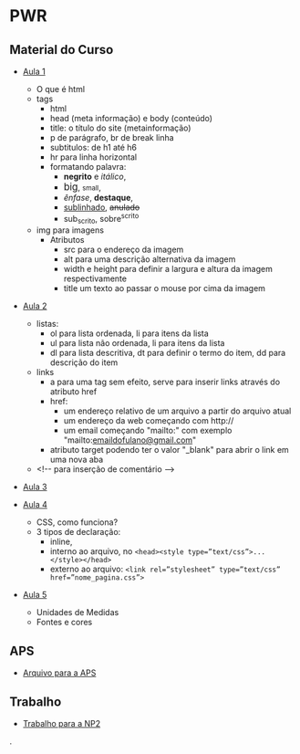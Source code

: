 # PWR


## Material do Curso

- [Aula 1](pwr_files/aulas/aula01.pdf)
  - O que é html
  - tags
    - html
    - head (meta informação) e body (conteúdo)
    - title: o título do site (metainformação)
    - p de parágrafo, br de break linha
    - subtitulos: de h1 até h6
    - hr para linha horizontal
    - formatando palavra:
      - <b>negrito</b> e <i>itálico</i>,
      - <big>big</big>, <small>small</small>,
      - <em>ênfase</em>, <strong>destaque</strong>,
      - <ins>sublinhado</ins>, <del>anulado</del>
      - sub<sub>scrito</sub>, sobre<sup>scrito</sup>
  - img para imagens
    - Atributos
      - src para o endereço da imagem
      - alt para uma descrição alternativa da imagem
      - width e height para definir a largura e altura da imagem respectivamente
      - title um texto ao passar o mouse por cima da imagem
- [Aula 2](pwr_files/aulas/aula02.pdf)
  - listas:
    - ol para lista ordenada, li para itens da lista
    - ul para lista não ordenada, li para itens da lista
    - dl para lista descritiva, dt para definir o termo do item, dd para descrição do item
  - links
    - a para uma tag sem efeito, serve para inserir links através do atributo href
    - href:
      - um endereço relativo de um arquivo a partir do arquivo atual
      - um endereço da web começando com http://
      - um email começando "mailto:" com exemplo "mailto:emaildofulano@gmail.com"
    - atributo target podendo ter o valor "_blank" para abrir o link em uma nova aba
  -  \<!-- para inserção de comentário --\>

- [Aula 3](pwr_files/aulas/aula03.pdf)

- [Aula 4](pwr_files/aulas/aula04.pdf)
   - CSS, como funciona?
   - 3 tipos de declaração:
      - inline,
      - interno ao arquivo, no `<head><style type=”text/css”>...</style></head>`
      - externo ao arquivo: `<link rel=”stylesheet” type=”text/css” href=”nome_pagina.css”>`

- [Aula 5](pwr_files/aulas/aula05.pdf)
   - Unidades de Medidas
   - Fontes e cores


## APS
- [Arquivo para a APS](pwr_files/aps/aps.pdf)


## Trabalho
- [Trabalho para a NP2](pwr_files/trabalhos/trabalhoNP2.html)






.
